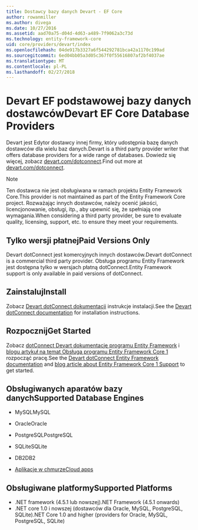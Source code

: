```yaml
---
title: Dostawcy bazy danych Devart - EF Core
author: rowanmiller
ms.author: divega
ms.date: 10/27/2016
ms.assetid: aad70a75-d04d-4d63-a489-7f9062a3c73d
ms.technology: entity-framework-core
uid: core/providers/devart/index
ms.openlocfilehash: 04de917b3327a6f544292781bca42a1170c199ad
ms.sourcegitcommit: 6ed04bb05a3d05c367f0f55616807af2bf4037ae
ms.translationtype: MT
ms.contentlocale: pl-PL
ms.lasthandoff: 02/27/2018
---
```

# <a name="devart-ef-core-database-providers"></a><span data-ttu-id="e9086-102">Devart EF podstawowej bazy danych dostawców</span><span class="sxs-lookup"><span data-stu-id="e9086-102">Devart EF Core Database Providers</span></span>

<span data-ttu-id="e9086-103">Devart jest Edytor dostawcy innej firmy, który udostępnia bazę danych dostawców dla wielu baz danych.</span><span class="sxs-lookup"><span data-stu-id="e9086-103">Devart is a third party provider writer that offers database providers for a wide range of databases.</span></span> <span data-ttu-id="e9086-104">Dowiedz się więcej, zobacz [devart.com/dotconnect](https://www.devart.com/dotconnect/).</span><span class="sxs-lookup"><span data-stu-id="e9086-104">Find out more at [devart.com/dotconnect](https://www.devart.com/dotconnect/).</span></span>

> [!NOTE]  
> <span data-ttu-id="e9086-105">Ten dostawca nie jest obsługiwana w ramach projektu Entity Framework Core.</span><span class="sxs-lookup"><span data-stu-id="e9086-105">This provider is not maintained as part of the Entity Framework Core project.</span></span> <span data-ttu-id="e9086-106">Rozważając innych dostawców, należy ocenić jakości, licencjonowanie, obsługi, itp., aby upewnić się, że spełniają one wymagania.</span><span class="sxs-lookup"><span data-stu-id="e9086-106">When considering a third party provider, be sure to evaluate quality, licensing, support, etc. to ensure they meet your requirements.</span></span>

## <a name="paid-versions-only"></a><span data-ttu-id="e9086-107">Tylko wersji płatnej</span><span class="sxs-lookup"><span data-stu-id="e9086-107">Paid Versions Only</span></span>

<span data-ttu-id="e9086-108">Devart dotConnect jest komercyjnych innych dostawców.</span><span class="sxs-lookup"><span data-stu-id="e9086-108">Devart dotConnect is a commercial third party provider.</span></span> <span data-ttu-id="e9086-109">Obsługa programu Entity Framework jest dostępna tylko w wersjach płatną dotConnect.</span><span class="sxs-lookup"><span data-stu-id="e9086-109">Entity Framework support is only available in paid versions of dotConnect.</span></span>

## <a name="install"></a><span data-ttu-id="e9086-110">Zainstaluj</span><span class="sxs-lookup"><span data-stu-id="e9086-110">Install</span></span>

<span data-ttu-id="e9086-111">Zobacz [Devart dotConnect dokumentacji](https://www.devart.com/dotconnect/) instrukcje instalacji.</span><span class="sxs-lookup"><span data-stu-id="e9086-111">See the [Devart dotConnect documentation](https://www.devart.com/dotconnect/) for installation instructions.</span></span>

## <a name="get-started"></a><span data-ttu-id="e9086-112">Rozpocznij</span><span class="sxs-lookup"><span data-stu-id="e9086-112">Get Started</span></span>

<span data-ttu-id="e9086-113">Zobacz [dotConnect Devart dokumentację programu Entity Framework](https://www.devart.com/dotconnect/entityframework.html) i [blogu artykuł na temat Obsługa programu Entity Framework Core 1](http://blog.devart.com/entity-framework-core-1-entity-framework-7-support.html) rozpocząć pracę.</span><span class="sxs-lookup"><span data-stu-id="e9086-113">See the [Devart dotConnect Entity Framework documentation](https://www.devart.com/dotconnect/entityframework.html) and [blog article about Entity Framework Core 1 Support](http://blog.devart.com/entity-framework-core-1-entity-framework-7-support.html) to get started.</span></span>

## <a name="supported-database-engines"></a><span data-ttu-id="e9086-114">Obsługiwanych aparatów bazy danych</span><span class="sxs-lookup"><span data-stu-id="e9086-114">Supported Database Engines</span></span>

* <span data-ttu-id="e9086-115">MySQL</span><span class="sxs-lookup"><span data-stu-id="e9086-115">MySQL</span></span>

* <span data-ttu-id="e9086-116">Oracle</span><span class="sxs-lookup"><span data-stu-id="e9086-116">Oracle</span></span>

* <span data-ttu-id="e9086-117">PostgreSQL</span><span class="sxs-lookup"><span data-stu-id="e9086-117">PostgreSQL</span></span>

* <span data-ttu-id="e9086-118">SQLite</span><span class="sxs-lookup"><span data-stu-id="e9086-118">SQLite</span></span>

* <span data-ttu-id="e9086-119">DB2</span><span class="sxs-lookup"><span data-stu-id="e9086-119">DB2</span></span>

* [<span data-ttu-id="e9086-120">Aplikacje w chmurze</span><span class="sxs-lookup"><span data-stu-id="e9086-120">Cloud apps</span></span>](https://www.devart.com/dotconnect/#cloud)

## <a name="supported-platforms"></a><span data-ttu-id="e9086-121">Obsługiwane platformy</span><span class="sxs-lookup"><span data-stu-id="e9086-121">Supported Platforms</span></span>

* <span data-ttu-id="e9086-122">.NET framework (4.5.1 lub nowszej)</span><span class="sxs-lookup"><span data-stu-id="e9086-122">.NET Framework (4.5.1 onwards)</span></span>
* <span data-ttu-id="e9086-123">.NET core 1.0 i nowszej (dostawców dla Oracle, MySQL, PostgreSQL, SQLite)</span><span class="sxs-lookup"><span data-stu-id="e9086-123">.NET Core 1.0 and higher (providers for Oracle, MySQL, PostgreSQL, SQLite)</span></span>
